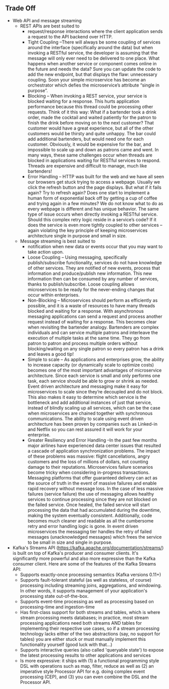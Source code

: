 ## Trade Off 
- Web API and message streaming
    - REST APIs are best suited to 
        - request/response interactions where the client application sends a request to the API backend over HTTP. 
        - Tight Coupling –There will always be some coupling of services around the interface (specifically around the data) but when invoking a RESTful service, the developer is assuming that the message will only ever need to be delivered to one place. What happens when another service or component comes online in the future and needs the data? Sure you can update the code to add the new endpoint, but that displays the flaw: unnecessary coupling. Soon your simple microservice has become an orchestrator which defies the microservice’s attribute “single in purpose”.
        - Blocking – When invoking a REST service, your service is blocked waiting for a response. This hurts application performance because this thread could be processing other requests. Think of it this way: What if a bartender took a drink order, made the cocktail and waited patiently for the patron to finish the drink before moving on to the next customer? That customer would have a great experience, but all of the other customers would be thirsty and quite unhappy. The bar could add additional bartenders, but would need one for each customer. Obviously, it would be expensive for the bar, and impossible to scale up and down as patrons came and went. In many ways, these same challenges occur when threads are blocked in applications waiting for RESTful services to respond. Threads are expensive and difficult to manage, much like bartenders!
        - Error Handling – HTTP was built for the web and we have all seen our browsers get stuck trying to access a webpage. Usually we click the refresh button and the page displays. But what if it fails again? Try to refresh again? Does one start to implement a human form of exponential back off by getting a cup of coffee and trying again in a few minutes? We do not know what to do as every webpage is different and has unique behavior. The same type of issue occurs when directly invoking a RESTful service. Should this complex retry logic reside in a service’s code? If it does the service is even more tightly coupled to other services – again violating the key principle of keeping microservices architecture single in purpose and small in size.        
     - Message streaming is best suited to 
        - notification when new data or events occur that you may want to take action upon. 
        - Loose Coupling – Using messaging, specifically publish/subscribe functionality, services do not have knowledge of other services. They are notified of new events, process that information and produce/publish new information. This new information then can be consumed by any number of services, thanks to publish/subscribe. Loose coupling allows microservices to be ready for the never-ending changes that occur within enterprises.
        - Non-Blocking – Microservices should perform as efficiently as possible, and it is a waste of resources to have many threads blocked and waiting for a response. With asynchronous messaging applications can send a request and process another request instead of waiting for a response. This becomes clear when revisiting the bartender analogy. Bartenders are complex individuals and can service multiple patrons and interleave the execution of multiple tasks at the same time. They go from patron to patron and process multiple orders without blocking/waiting on any single patron so every patron has a drink and leaves a good tip!
        - Simple to scale – As applications and enterprises grow, the ability to increase capacity (or dynamically scale to optimize costs) becomes one of the most important advantages of microservice architecture. Since each service is small and only performs one task, each service should be able to grow or shrink as needed. Event driven architecture and messaging make it easy for microservices to scale since they’re decoupled and do not block. This also makes it easy to determine which service is the bottleneck and add additional instances of just that service, instead of blindly scaling up all services, which can be the case when microservices are chained together with synchronous communications. The ability to scale using event driven architecture has been proven by companies such as Linked-in and Netflix so you can rest assured it will work for your enterprise.
        - Greater Resiliency and Error Handling –In the past few months major airlines have experienced data center issues that resulted a cascade of application synchronization problems. The impact of these problems was massive: flight cancellations, angry customers and the loss of millions of dollars, not counting damage to their reputations. Microservices failure scenarios become tricky when considering in-progress transactions. Messaging platforms that offer guaranteed delivery can act as the source of truth in the event of massive failures and enable rapid recovery without message loss. In the case of less massive failures (service failure) the use of messaging allows healthy services to continue processing since they are not blocked on the failed service. Once healed, the failed service will start processing the data that had accumulated during the downtime, making the system eventually consistent. Additionally, code becomes much cleaner and readable as all the cumbersome retry and error handling logic is gone. In event driven microservices the messaging tier handles the retry of failed messages (unacknowledged messages) which frees the service to be small in size and single in purpose.        
- Kafka's Streams API (https://kafka.apache.org/documentation/streams/) is built on top of Kafka's producer and consumer clients. It's significantly more powerful and also more expressive than the Kafka consumer client. Here are some of the features of the Kafka Streams API:
    - Supports exactly-once processing semantics (Kafka versions 0.11+)
    - Supports fault-tolerant stateful (as well as stateless, of course) processing including streaming joins, aggregations, and windowing. In other words, it supports management of your application's processing state out-of-the-box.
    - Supports event-time processing as well as processing based on processing-time and ingestion-time
    - Has first-class support for both streams and tables, which is where stream processing meets databases; in practice, most stream processing applications need both streams AND tables for implementing their respective use cases, so if a stream processing technology lacks either of the two abstractions (say, no support for tables) you are either stuck or must manually implement this functionality yourself (good luck with that...)
    - Supports interactive queries (also called 'queryable state') to expose the latest processing results to other applications and services
    - Is more expressive: it ships with (1) a functional programming style DSL with operations such as map, filter, reduce as well as (2) an imperative style Processor API for e.g. doing complex event processing (CEP), and (3) you can even combine the DSL and the Processor API.        